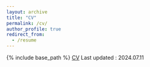 ```yaml
---
layout: archive
title: "CV"
permalink: /cv/
author_profile: true
redirect_from:
  - /resume
---
```


{% include base_path %}
[CV](../files/CV.pdf) 
Last updated : 2024.07.11
